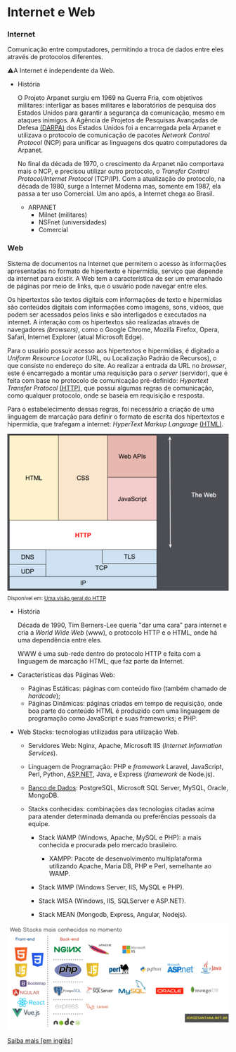 # Internet e Web

### Internet

Comunicação entre computadores, permitindo a troca de dados entre eles através de protocolos diferentes.

:warning:A Internet é independente da Web. 

- História 

  O Projeto Arpanet surgiu em 1969 na Guerra Fria, com objetivos militares: interligar as bases militares e laboratórios de pesquisa dos Estados Unidos para garantir a segurança da comunicação, mesmo em ataques inimigos. A Agência de Projetos de Pesquisas Avançadas de Defesa [(DARPA)](https://www.darpa.mil/) dos Estados Unidos foi a encarregada pela Arpanet e utilizava o protocolo de comunicação de pacotes *Network Control Protocol* (NCP)  para unificar as linguagens dos quatro computadores da Arpanet. 

  No final da década de 1970, o crescimento da Arpanet não comportava mais o NCP, e precisou utilizar outro protocolo, o *Transfer Control Protocol/Internet Protocol* (TCP/IP). Com a atualização do protocolo, na década de 1980, surge a Internet Moderna mas, somente em 1987, ela passa a ter uso Comercial. Um ano após, a Internet chega ao Brasil.
  
  - ARPANET
    - Milnet (militares)
    - NSFnet (universidades)
    - Comercial

### Web

Sistema de documentos na Internet que permitem o acesso às informações apresentadas no formato de hipertexto e hipermídia, serviço que depende da internet para existir. A Web tem a característica de ser um emaranhado de páginas por meio de links, que o usuário pode navegar entre eles. 

Os hipertextos são textos digitais com informações de texto e hipermídias são conteúdos digitais com informações como imagens, sons, vídeos, que podem ser acessados pelos links e são interligados e executados na internet. A interação com os hipertextos são realizadas através de navegadores *(browsers)*, como o Google Chrome, Mozilla Firefox, Opera, Safari, Internet Explorer (atual Microsoft Edge).

Para o usuário possuir acesso aos hipertextos e hipermídias, é digitado a *Uniform Resource Locator* (URL, ou Localização Padrão de Recursos), o que consiste no endereço do site. Ao realizar a entrada da URL no *browser*, este é encarregado a montar uma requisição para o *server* (servidor), que é feita com base no protocolo de comunicação pré-definido: *Hypertext Transfer Protocol* [(HTTP)](https://developer.mozilla.org/pt-BR/docs/Web/HTTP/Overview), que possui algumas regras de comunicação, como qualquer protocolo, onde se baseia em requisição e resposta.

Para o estabelecimento dessas regras, foi necessário a criação de uma linguagem de marcação para definir o formato de escrita dos hipertextos e hipermídia, que trafegam a internet: *HyperText Markup Language* [(HTML)](https://developer.mozilla.org/pt-BR/docs/Web/HTML). 

<img src="./HTTP & layers.png"><small>Disponível em: [Uma visão geral do HTTP](https://developer.mozilla.org/pt-BR/docs/Web/HTTP/Overview)</small>

- História

  Década de 1990, Tim Berners-Lee queria "dar uma cara" para internet e cria a *World Wide Web* (www), o protocolo HTTP e o HTML, onde há uma dependência entre eles.

  WWW é uma sub-rede dentro do protocolo HTTP e feita com a linguagem de marcação HTML, que faz parte da Internet.

- Características das Páginas Web:

  - Páginas Estáticas: páginas com conteúdo fixo (também chamado de *hardcode*);
  - Páginas Dinâmicas: páginas criadas em tempo de requisição, onde boa parte do conteúdo HTML é produzido com uma linguagem de programação como JavaScript e suas frameworks; e PHP.

- Web Stacks: tecnologias utilizadas para utilização Web.

  - Servidores Web: Nginx, Apache, Microsoft IIS (*Internet Information Services*).

  - Linguagem de Programação: PHP e *framework* Laravel, JavaScript, Perl, Python, [ASP.NET](https://github.com/MarleneMoraes/nunca-pare-de-aprender/tree/main/ASP.NET%20Core), Java, e Express (*framework* de Node.js).

  - [Banco de Dados](https://github.com/MarleneMoraes/nunca-pare-de-aprender/tree/main/Banco%20de%20Dados): PostgreSQL, Microsoft SQL Server, MySQL, Oracle, MongoDB.

  - Stacks conhecidas: combinações das tecnologias citadas acima para atender determinada demanda ou preferências pessoais da equipe. 

    - Stack WAMP (Windows, Apache, MySQL e PHP): a mais conhecida e procurada pelo mercado brasileiro. 

      - XAMPP: Pacote de desenvolvimento multiplataforma utilizando Apache, Maria DB, PHP e Perl, semelhante ao WAMP. 

    - Stack WIMP (Windows Server, IIS, MySQL e PHP).

    - Stack WISA (Windows, IIS, SQLServer e ASP.NET).

    - Stack MEAN (Mongodb, Express, Angular, Nodejs).

      

<img src="./webstacks.png">

[Saiba mais [em inglês]](https://tsh.io/blog/web-development-stacks/)

